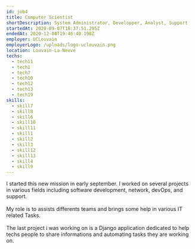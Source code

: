 ```yaml
---
id: job4
title: Computer Scientist
shortDescription: System Administrator, Developper, Analyst, Support
startedAt: 2020-09-07T18:37:51.295Z
endedAt: 2020-12-08T19:46:40.198Z
employer: UCLouvain
employerLogo: /uploads/logo-uclouvain.png
location: Louvain-La-Neuve
techs:
  - tech11
  - tech1
  - tech7
  - tech10
  - tech12
  - tech13
  - tech19
skills:
  - skill7
  - skill8
  - skill6
  - skill10
  - skill11
  - skill1
  - skill2
  - skill3
  - skill12
  - skill13
  - skill4
  - skill9
---
```

I started this new mission in early september. I worked on several projects in various fields including software development, network, devOps, and support.\
\
My role is to assists differents teams and brings some help in various IT related Tasks.\
\
The last project i was working on is a Django application dedicated to help techs people to share informations and automating tasks they are working on.